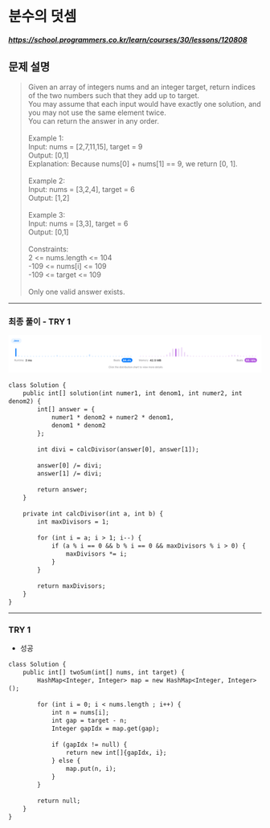 # 분수의 덧셈
##### https://school.programmers.co.kr/learn/courses/30/lessons/120808

## 문제 설명
>Given an array of integers nums and an integer target, return indices of the two numbers such that they add up to target.
<br>You may assume that each input would have exactly one solution, and you may not use the same element twice.
<br>You can return the answer in any order.
<br><br>Example 1:
<br>Input: nums = [2,7,11,15], target = 9
<br>Output: [0,1]
<br>Explanation: Because nums[0] + nums[1] == 9, we return [0, 1].
<br><br>Example 2:
<br>Input: nums = [3,2,4], target = 6
<br>Output: [1,2]
<br><br>Example 3:
<br>Input: nums = [3,3], target = 6
<br>Output: [0,1]
<br><br>Constraints:
<br>2 <= nums.length <= 104
<br>-109 <= nums[i] <= 109
<br>-109 <= target <= 109
<br><br>Only one valid answer exists.
---
### 최종 풀이 - TRY 1
![img.png](1week_leetcode_result.png)
~~~
class Solution {
    public int[] solution(int numer1, int denom1, int numer2, int denom2) {
        int[] answer = {
            numer1 * denom2 + numer2 * denom1, 
            denom1 * denom2
        };
        
        int divi = calcDivisor(answer[0], answer[1]);
        
        answer[0] /= divi;
        answer[1] /= divi;
        
        return answer;
    }
    
    private int calcDivisor(int a, int b) {
        int maxDivisors = 1;
        
        for (int i = a; i > 1; i--) {
            if (a % i == 0 && b % i == 0 && maxDivisors % i > 0) {
                maxDivisors *= i;
            }        
        }
        
        return maxDivisors;
    }
}
~~~
---
### TRY 1
- 성공
~~~
class Solution {
    public int[] twoSum(int[] nums, int target) {
        HashMap<Integer, Integer> map = new HashMap<Integer, Integer>();
        
        for (int i = 0; i < nums.length ; i++) {
            int n = nums[i];
            int gap = target - n;
            Integer gapIdx = map.get(gap);

            if (gapIdx != null) {
                return new int[]{gapIdx, i};
            } else {
                map.put(n, i);
            }
        }

        return null;
    }
}
~~~